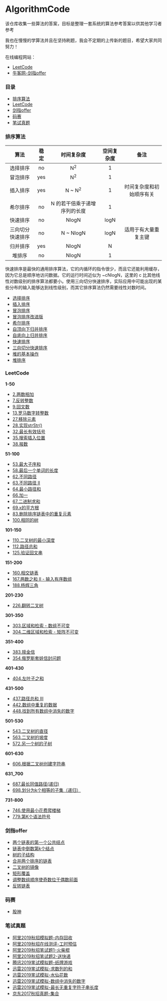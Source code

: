 # AlgorithmCode

该仓库收集一些算法的答案，目标是整理一套系统的算法参考答案以供其他学习者参考

我也在慢慢的学算法并且在坚持刷题，我会不定期的上传新的题目，希望大家共同努力！

在线编程网站：

- [LeetCode](https://leetcode-cn.com/problemset/all/)
- [牛客网-剑指offer](https://www.nowcoder.com/ta/coding-interviews?page=1)

### 目录

- [排序算法](#排序算法)
- [LeetCode](#LeetCode)
- [剑指offer](#剑指offer)
- [码赛](#码赛)
- [笔试真题](#笔试真题)

### 排序算法

| 算法 | 稳定 | 时间复杂度 | 空间复杂度 | 备注 |
| :---: | :---: |:---: | :---: | :---: |
| 选择排序 | no | N<sup>2</sup> | 1 | |
| 冒泡排序 | yes |  N<sup>2</sup> | 1 | |
| 插入排序 | yes |  N \~ N<sup>2</sup> | 1 | 时间复杂度和初始顺序有关 |
| 希尔排序 | no |  N 的若干倍乘于递增序列的长度 | 1 | |
| 快速排序 | no | NlogN | logN | |
| 三向切分快速排序 | no |  N \~ NlogN | logN | 适用于有大量重复主键|
| 归并排序 | yes |  NlogN | N | |
| 堆排序 | no |  NlogN | 1 | | |

快速排序是最快的通用排序算法，它的内循环的指令很少，而且它还能利用缓存，因为它总是顺序地访问数据。它的运行时间近似为 \~cNlogN，这里的 c 比其他线性对数级别的排序算法都要小。使用三向切分快速排序，实际应用中可能出现的某些分布的输入能够达到线性级别，而其它排序算法仍然需要线性对数时间。

- [选择排序](src/sort/Selection.java)
- [插入排序](src/sort/Insertion.java)
- [冒泡排序](src/sort/Buddle.java)
- [冒泡排序改进版](src/sort/Buddle2.java)
- [希尔排序](src/sort/Shell.java)
- [自顶向下归并排序](src/sort/UpToDownMergeSort.java)
- [自底向上归并排序](src/sort/DownToUpMergeSort.java)
- [快速排序](src/sort/QuickSort.java)
- [三向切分快速排序](src/sort/ThreeWayQuickSort.java)
- [堆的基本操作](src/sort/Heap.java)
- [堆排序](src/sort/HeapSort.java)

### LeetCode

**1-50**

- [2.两数相加](src/leetcode/all/solution1_50/Solution2.java)
- [7.反转整数](src/leetcode/all/solution1_50/Solution7.java)
- [9.回文数](src/leetcode/all/solution1_50/Solution9.java)
- [13.罗马数字转整数](src/leetcode/all/solution1_50/Solution13.java)
- [27.移除元素](src/leetcode/all/solution1_50/Solution27.java)
- [28.实现strStr()](src/leetcode/all/solution1_50/Solution28.java)
- [32.最长有效括号](src/leetcode/all/solution1_50/Solution32.java)
- [35.搜索插入位置](src/leetcode/all/solution1_50/Solution35.java)
- [38.报数](src/leetcode/all/solution1_50/Solution38.java)

**51-100**

- [53.最大子序和](src/leetcode/all/solution51_100/Solution53.java)
- [58.最后一个单词的长度](src/leetcode/all/solution51_100/Solution58.java)
- [62.不同路径](src/leetcode/all/solution51_100/Solution62.java)
- [63.不同路径 II](src/leetcode/all/solution51_100/Solution63.java)
- [64.最小路径和](src/leetcode/all/solution51_100/Solution64.java)
- [66.加一](src/leetcode/all/solution51_100/Solution66.java)
- [67.二进制求和](src/leetcode/all/solution51_100/Solution67.java)
- [69.x的平方根](src/leetcode/all/solution51_100/Solution69.java)
- [83.删除排序链表中的重复元素](src/leetcode/all/solution51_100/Solution83.java)
- [100.相同的树](src/leetcode/all/solution51_100/solution51_100.java)

**101-150**

- [110.二叉树的最小深度](src/leetcode/all/solution101_150/Solution111.java)
- [112.路径总和](src/leetcode/all/solution101_150/Solution112.java)
- [125.验证回文串](src/leetcode/all/solution101_150/Solution125.java)

**151-200**

- [160.相交链表](src/leetcode/all/solution151_200/Solution160.java)
- [167.两数之和 II - 输入有序数组](src/leetcode/all/solution151_200/Solution167.java)
- [188.杨辉三角](src/leetcode/all/solution151_200/Solution188.java)

**201-230**

- [226.翻转二叉树](src/leetcode/all/solution201_230/Solution226.java)

**301-350**

- [303.区域和检索 - 数组不可变](src/leetcode/all/solution301_350/Solution303.java)
- [304.二维区域和检索 - 矩阵不可变](src/leetcode/all/solution301_350/Solution304.java)

**351-400**

- [383.赎金信](src/leetcode/all/solution351_400/Solution383.java)
- [354.俄罗斯套娃信封问题](src/leetcode/all/solution351_400/Solution354.java)

**401-430**

- [404.左叶子之和](src/leetcode/all/solution401_430/Solution404.java)

**431-500**

- [437.路径总和 III](src/leetcode/all/solution431_500/Solution437.java)
- [442.数组中重复的数据](src/leetcode/all/solution431_500/Solution442.java)
- [448.找到所有数组中消失的数字](src/leetcode/all/solution431_500/Solution448.java)

**501-530**

- [543.二叉树的直径](src/leetcode/all/solution501_530/Solution543.java)
- [563.二叉树的坡度](src/leetcode/all/solution501_530/Solution563.java)
- [572.另一个树的子树](src/leetcode/all/solution501_530/Solution572.java)

**601-630**

- [606.根据二叉树创建字符串](src/leetcode/all/solution601_630/Solution606.java)

**631_700**

- [687.最长同值路径(递归)](src/leetcode/all/solution631_700/Solution687.java)
- [698.划分为k个相等的子集（递归）](src/leetcode/all/solution631_700/Solution698.java)

**731-800**

- [746.使用最小花费爬楼梯](src/leetcode/all/solution731_800/Solution746.java)
- [779.第K个语法符号](src/leetcode/all/solution731_800/Solution779.java)

### 剑指offer

- [两个链表的第一个公共结点](src/offer/FindFirstCommonNodeSolution.java)
- [链表中倒数第k个结点](src/offer/FindKthToTailSolution.java)
- [树的子结构](src/offer/HasSubtreeSolution.java)
- [合并两个排序的链表](src/offer/MergeSolution.java)
- [二叉树的镜像](src/offer/MirrorSolution.java)
- [矩形覆盖](src/offer/RectCoverSolution.java)
- [调整数组顺序使奇数位于偶数前面](src/offer/ReOrderArraySolution.java)
- [反转链表](src/offer/ReverseListSolution.java)

### 码赛

- [股神](src/masai/GuShen.java)

### 笔试真题

- [阿里2019秋招模拟题-内存回收](src/ali2019/Main.java)
- [阿里2019秋招在线测评-工时预估](src/ali2019/MaxWorkinghourGap.java)
- [阿里2019秋招笔试题1-火柴棍](src/ali2019/Main2.java)
- [阿里2019秋招笔试题2-送快递](src/ali2019/Main3.java)
- [腾讯2019笔试模拟题-纸牌游戏](src/tencent/Main1.java)
- [迅雷2019笔试模拟-求数列的和](src/other/XunleiTest1.java)
- [迅雷2019笔试模拟-水仙花数](src/other/XunleiTest2.java)
- [迅雷2019笔试模拟-数组中消失的数字](src/other/Xunlei1.java)
- [迅雷2019笔试模拟-最长无重复字符子串长度](src/other/Xunlei2.java)
- [京东2017秋招真题-集合](src/jd/Solution1.java)

